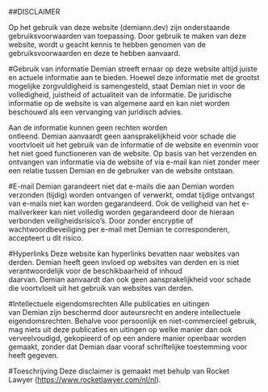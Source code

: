 ##DISCLAIMER

Op het gebruik van deze website (demiann.dev) zijn onderstaande gebruiksvoorwaarden van toepassing. Door gebruik te maken van deze website, wordt u geacht kennis te hebben genomen van de gebruiksvoorwaarden en deze te hebben aanvaard.

#Gebruik van informatie
Demian streeft ernaar op deze website altijd juiste en actuele informatie aan te bieden. Hoewel deze informatie met de grootst mogelijke zorgvuldigheid is samengesteld, staat Demian niet in voor de volledigheid, juistheid of actualiteit van de informatie. De juridische informatie op de website is van algemene aard en kan niet worden beschouwd als een vervanging van juridisch advies.

Aan de informatie kunnen geen rechten worden ontleend. Demian aanvaardt geen aansprakelijkheid voor schade die voortvloeit uit het gebruik van de informatie of de website en evenmin voor het niet goed functioneren van de website.
Op basis van het verzenden en ontvangen van informatie via de website of via e-mail kan niet zonder meer een relatie tussen Demian en de gebruiker van de website ontstaan.

#E-mail
Demian garandeert niet dat e-mails die aan Demian worden verzonden (tijdig) worden ontvangen of verwerkt, omdat tijdige ontvangst van e-mails niet kan worden gegarandeerd. Ook de veiligheid van het e-mailverkeer kan niet volledig worden gegarandeerd door de hieraan verbonden veiligheidsrisico’s. Door zonder encryptie of wachtwoordbeveiliging per e-mail met Demian te corresponderen, accepteert u dit risico.

#Hyperlinks
Deze website kan hyperlinks bevatten naar websites van derden. Demian heeft geen invloed op websites van derden en is niet verantwoordelijk voor de beschikbaarheid of inhoud daarvan. Demian aanvaardt dan ook geen aansprakelijkheid voor schade die voortvloeit uit het gebruik van websites van derden.

#Intellectuele eigendomsrechten
Alle publicaties en uitingen van Demian zijn beschermd door auteursrecht en andere intellectuele eigendomsrechten. Behalve voor persoonlijk en niet-commercieel gebruik, mag niets uit deze publicaties en uitingen op welke manier dan ook verveelvoudigd, gekopieerd of op een andere manier openbaar worden gemaakt, zonder dat Demian daar vooraf schriftelijke toestemming voor heeft gegeven.

#Toeschrijving
Deze disclaimer is gemaakt met behulp van Rocket Lawyer (https://www.rocketlawyer.com/nl/nl).
